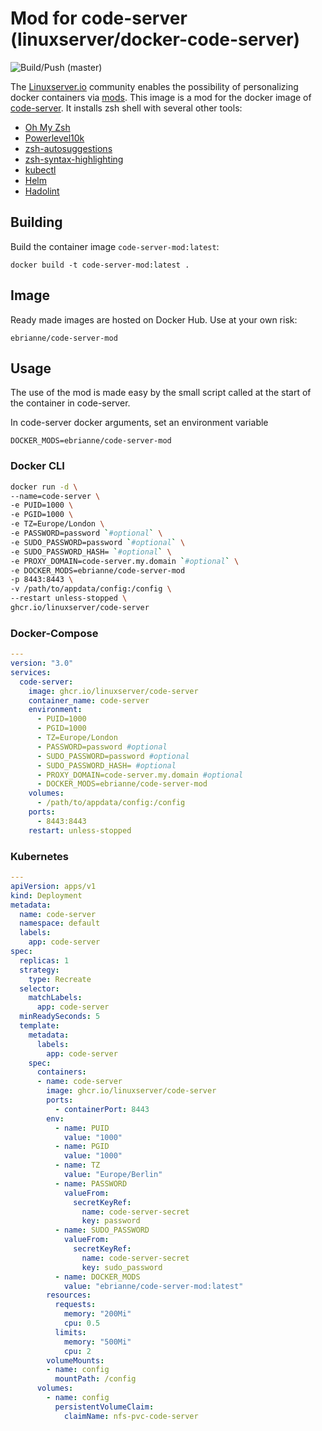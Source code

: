 # Mod for code-server (linuxserver/docker-code-server)

![Build/Push (master)](https://github.com/ebrianne/docker-code-server-mod/workflows/Build/Push%20(master)/badge.svg?branch=master)

The [Linuxserver.io](https://docs.linuxserver.io/) community enables the possibility of personalizing docker containers via [mods](https://github.com/linuxserver/docker-mods). This image is a mod for the docker image of [code-server](https://github.com/linuxserver/docker-code-server). It installs zsh shell with several other tools:
* [Oh My Zsh](https://github.com/ohmyzsh/ohmyzsh)
* [Powerlevel10k](https://github.com/romkatv/powerlevel10k)
* [zsh-autosuggestions](https://github.com/zsh-users/zsh-autosuggestions)
* [zsh-syntax-highlighting](https://github.com/zsh-users/zsh-syntax-highlighting)
* [kubectl](https://kubernetes.io/docs/tasks/tools/install-kubectl/)
* [Helm](https://helm.sh/)
* [Hadolint](https://github.com/hadolint/hadolint)

## Building
Build the container image `code-server-mod:latest`:

    docker build -t code-server-mod:latest .
## Image
Ready made images are hosted on Docker Hub. Use at your own risk:

    ebrianne/code-server-mod
## Usage

The use of the mod is made easy by the small script called at the start of the container in code-server.

In code-server docker arguments, set an environment variable 

    DOCKER_MODS=ebrianne/code-server-mod
### Docker CLI

```bash
docker run -d \
--name=code-server \
-e PUID=1000 \
-e PGID=1000 \
-e TZ=Europe/London \
-e PASSWORD=password `#optional` \
-e SUDO_PASSWORD=password `#optional` \
-e SUDO_PASSWORD_HASH= `#optional` \
-e PROXY_DOMAIN=code-server.my.domain `#optional` \
-e DOCKER_MODS=ebrianne/code-server-mod
-p 8443:8443 \
-v /path/to/appdata/config:/config \
--restart unless-stopped \
ghcr.io/linuxserver/code-server
```
### Docker-Compose

```yml
---
version: "3.0"
services:
  code-server:
    image: ghcr.io/linuxserver/code-server
    container_name: code-server
    environment:
      - PUID=1000
      - PGID=1000
      - TZ=Europe/London
      - PASSWORD=password #optional
      - SUDO_PASSWORD=password #optional
      - SUDO_PASSWORD_HASH= #optional
      - PROXY_DOMAIN=code-server.my.domain #optional
      - DOCKER_MODS=ebrianne/code-server-mod
    volumes:
      - /path/to/appdata/config:/config
    ports:
      - 8443:8443
    restart: unless-stopped
```

### Kubernetes

```yml
---
apiVersion: apps/v1
kind: Deployment
metadata:
  name: code-server
  namespace: default
  labels:
    app: code-server
spec:
  replicas: 1
  strategy:
    type: Recreate
  selector:
    matchLabels:
      app: code-server
  minReadySeconds: 5
  template:
    metadata:
      labels:
        app: code-server
    spec:
      containers:
      - name: code-server
        image: ghcr.io/linuxserver/code-server
        ports:
          - containerPort: 8443
        env:
          - name: PUID
            value: "1000"
          - name: PGID
            value: "1000"
          - name: TZ
            value: "Europe/Berlin"
          - name: PASSWORD
            valueFrom:
              secretKeyRef:
                name: code-server-secret
                key: password
          - name: SUDO_PASSWORD
            valueFrom:
              secretKeyRef:
                name: code-server-secret
                key: sudo_password
          - name: DOCKER_MODS
            value: "ebrianne/code-server-mod:latest"
        resources:
          requests:
            memory: "200Mi"
            cpu: 0.5
          limits:
            memory: "500Mi"
            cpu: 2
        volumeMounts:
        - name: config
          mountPath: /config
      volumes:
        - name: config
          persistentVolumeClaim:
            claimName: nfs-pvc-code-server
```